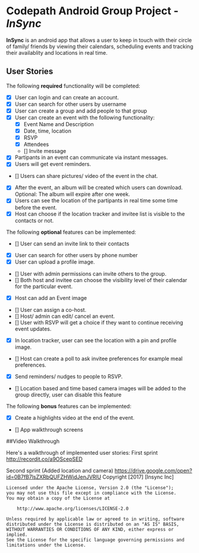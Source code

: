 # Codepath Android Group Project - *InSync*

**InSync** is an android app that allows a user to keep in touch with their circle of family/ friends by viewing their calendars, scheduling events and tracking their availablity and locations in real time.

## User Stories

The following **required** functionality will be completed:

* [x] User can login and can create an account.
* [x] User can search for other users by username
* [x] User can create a group and add people to that group
* [x] User can create an event with the following functionality:
  * [x] Event Name and Description
  * [x] Date, time, location
  * [x] RSVP
  * [X] Attendees
  * [] Invite message
* [x] Partipants in an event can communicate via instant messages.
* [x] Users will get event reminders.
* [] Users can share pictures/ video of the event in the chat.
* [x] After the event, an album will be created which users can download. Optional: The album will expire after one week.
* [x] Users can see the location of the partipants in real time some time before the event.
* [x] Host can choose if the location tracker and invitee list is visible to the contacts or not.

The following **optional** features can be implemented:

* [] User can send an invite link to their contacts 
* [x] User can search for other users by phone number
* [x] User can upload a profile image.
* [] User with admin permissions can invite others to the group.
* [] Both host and invitee can choose the visibility level of their calendar for the particular event.
* [x] Host can add an Event image
* [] User can assign a co-host.
* [] Host/ admin can edit/ cancel an event.
* [] User with RSVP will get a choice if they want to continue receiving event updates.
* [x] In location tracker, user can see the location with a pin and profile image.
* [] Host can create a poll to ask invitee preferences for example meal preferences.
* [x] Send reminders/ nudges to people to RSVP.
* [] Location based and time based camera images will be added to the group directly, user can disable this feature

The following **bonus** features can be implemented:

* [x] Create a highlights video at the end of the event.
* [] App walkthrough screens

##Video Walkthrough

Here's a walkthrough of implemented user stories:
First sprint
http://recordit.co/a9OScepSED 

Second sprint (Added location and camera)
https://drive.google.com/open?id=0B7fB7lsZXRbQUFZHWjdJenJVRlU
    Copyright [2017] [Insync Inc]

    Licensed under the Apache License, Version 2.0 (the "License");
    you may not use this file except in compliance with the License.
    You may obtain a copy of the License at

        http://www.apache.org/licenses/LICENSE-2.0

    Unless required by applicable law or agreed to in writing, software
    distributed under the License is distributed on an "AS IS" BASIS,
    WITHOUT WARRANTIES OR CONDITIONS OF ANY KIND, either express or implied.
    See the License for the specific language governing permissions and
    limitations under the License.
